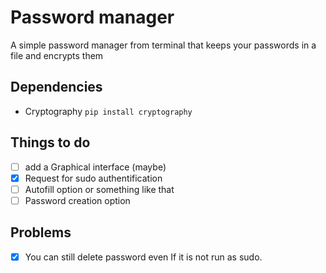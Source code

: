 # Password manager 
A simple password manager from terminal that keeps your passwords in a file and encrypts them

## Dependencies

- Cryptography 
  ``` pip install cryptography ```
        
## Things to do
- [ ] add a Graphical interface (maybe)
- [x] Request for sudo authentification
- [ ] Autofill option or something like that
- [ ] Password creation option

## Problems

- [x] You can still delete password even If it is not run as sudo.

